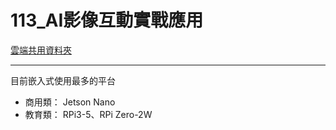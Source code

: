 # 113_AI影像互動實戰應用

[雲端共用資料夾](https://drive.google.com/drive/folders/1km-2vxKUzDoDOLrju-PHctwpggKuuiMD)

---

目前嵌入式使用最多的平台
- 商用類： Jetson Nano
- 教育類： RPi3-5、RPi Zero-2W